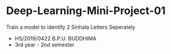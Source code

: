 # Deep-Learning-Mini-Project-01
Train a model to identify 2 Sinhala Letters Seperately
 - HS/2019/0422 B.P.U. BUDDHIMA
 - 3rd year - 2nd semester
